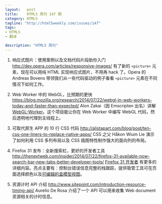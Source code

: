 ```yaml
--- 
layout:   post
title:    HTML5 周刊 147 期
category: HTML5
tagline: "http://html5weekly.com/issues/147"
tags: 
- HTML5
- 翻译

description: "HTML5 周刊"
---
```


1. 响应式图片：使用案例以及文档代码片段助你入门
   <http://dev.opera.com/articles/responsive-images/>
   有了新的 `<picture>` 元素，现在可以用纯 HTML 实现响应式图片，不用再 hack 了。Opera 的 Andreas Bovens 带领我们从一些代码驱动的例子看看 `<picture>` 元素在不同情况下如何工作。

2. Web Worker 中的 WebGL，比预期的更快
   <https://blog.mozilla.org/research/2014/07/22/webgl-in-web-workers-today-and-faster-than-expected/>
   Alon Zakai（因 Emscripten 出名）讲解 [WebGL-Worker](https://github.com/kripken/webgl-worker)。这个项目能让你在 Web Worker 中编写 WebGL 代码，然后透明地代理到主线程上。

3. 可取代原生 APP 的 10 行 CSS 代码
   <http://alistapart.com/blog/post/ten-css-one-liners-to-replace-native-apps/>
   CSS 之父 Håkon Wium Lie 演示了如何利用 CSS 多列布局以及 CSS 插图特性制作强大的面向列的布局。

4. Firefox 31 发布：全新搜索栏，更好的开发者工具
   <http://thenextweb.com/insider/2014/07/22/firefox-31-available-now-search-bar-new-tabs-better-developer-tools/>
   [Firefox 31 开发者](https://developer.mozilla.org/en-US/Firefox/Releases/31) 有更多的详细内容。亮点主要有：控制台错误信息完整的栈跟踪，提供吸管工具可在页面选择颜色以及[可编辑的盒模型视图](https://developer.mozilla.org/en-US/docs/Tools/Page_Inspector#Box_model_view)。

5. 资源计时 API 介绍
   <http://www.sitepoint.com/introduction-resource-timing-api/>
   Aurelio De Rosa 介绍了一个 API 可以用来收集 Web document 资源相关的计时信息。
